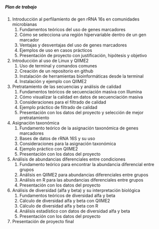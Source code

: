 ##### Plan de trabajo

1. Introducción al perfilamiento de gen rRNA 16s en comunidades microbianas
   1. Fundamentos teóricos del uso de genes marcadores
   2. Cómo se selecciona una región hipervariable dentro de un gen marcador
   3. Ventajas y desventajas del uso de genes marcadores
   4. Ejemplos de uso en casos prácticos
   5. Presentación de proyecto con justificación, hipótesis y objetivo
2. Introducción al uso de Linux y QIIME2
   1. Uso de terminal y comandos comunes
   2. Creación de un repositorio en github
   3. Instalación de herramientas bioinformáticas desde la terminal
   4. Instalación y ejemplo con QIIME2
3. Pretratamiento de las secuencias y análisis de calidad
   1. Fundamentos teóricos de secuenciación masiva con Illumina
   2. Cómo visualizar la calidad en  datos de secuenciación masiva
   3. Consideraciones para el filtrado de calidad
   4. Ejemplo práctico de filtrado de calidad
   5. Presentación con los datos del proyecto y selección de mejor pretratamiento
4. Asignación taxonómica
   1. Fundamento teórico de la asignación taxonómica de genes marcadores
   2. Bases de datos de rRNA 16S y su uso
   3. Consideraciones para la asignación taxonómica
   4. Ejemplo práctico con QIIME2
   5. Presentación con los datos del proyecto
5. Análisis de abundancias diferenciales entre condiciones
   1. Fundamento teórico para encontrar la abundancia diferencial entre grupos
   2. Análisis en QIIME2 para abundancias diferenciales entre grupos
   3. Análisis en R para las abundancias diferenciales entre grupos
   4. Presentación con los datos del proyecto
6. Análisis de diversidad (alfa y beta) y su interpretación biológica
   1. Fundamentos teóricos de diversidad alfa y beta
   2. Cálculo de diversidad alfa y beta con QIIME2
   3. Cálculo de diversidad alfa y beta con R
   4. Análisis estadístico con datos de diversidad alfa y beta
   5. Presentación con los datos del proyecto
7. Presentación de proyecto final